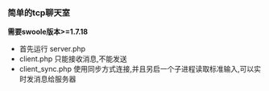 ### 简单的tcp聊天室
**需要swoole版本>=1.7.18**

* 首先运行 server.php
* client.php 只能接收消息,不能发送
* client_sync.php 使用同步方式连接,并且另启一个子进程读取标准输入,可以实时发消息给服务器

